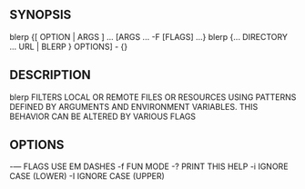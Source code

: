 ## SYNOPSIS

  blerp {[ OPTION | ARGS ] ... [ARGS ... -F [FLAGS] ...}
  blerp {... DIRECTORY ... URL | BLERP } OPTIONS] - {}

## DESCRIPTION

  blerp FILTERS LOCAL OR REMOTE FILES OR RESOURCES
  USING PATTERNS DEFINED BY ARGUMENTS AND ENVIRONMENT
  VARIABLES. THIS BEHAVIOR CAN BE ALTERED BY VARIOUS FLAGS

## OPTIONS

  -—  FLAGS USE EM DASHES
  -f  FUN MODE
  -?  PRINT THIS HELP
  -i  IGNORE CASE (LOWER)
  -I  IGNORE CASE (UPPER)
